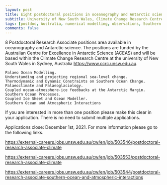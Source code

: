 ```yaml
---
layout: post
title: Eight postdoctoral positions in oceanography and Antarctic science (Sydney, Australia)
subtitle: University of New South Wales, Climate Change Research Centre
tags: [postdoc, Australia, numerical modelling, observations, Southern Ocean, Antarctica, climate change]
comments: false
---
```


8 Postdoctoral Research Associate positions area available in oceanography and Antarctic science. The positions are funded by the Australian Centre for Excellence in Antarctic Science (ACEAS) and will be based within the Climate Change Research Centre at the university of New South Wales in Sydney, Australia https://www.ccrc.unsw.edu.au.

    Palaeo Ocean Modelling.
    Understanding and projecting regional sea-level change.
    Thermodynamic and Dynamic Constraints on Southern Ocean Change.
    Palaeoclimate and Palaeoglaciology.
    Coupled ocean-atmosphere-ice feedbacks at the Antarctic Margin.
    Southern Ocean Processes.
    Coupled Ice Sheet and Ocean Modeller.
    Southern Ocean and Atmospheric Interactions


If you are interested in more than one position please make this clear in your application. There is no need to submit multiple applications.

Applications close: December 1st, 2021. For more information please go to the following links.

https://external-careers.jobs.unsw.edu.au/cw/en/job/503546/postdoctoral-research-associate-climate
 
https://external-careers.jobs.unsw.edu.au/cw/en/job/503553/postdoctoral-research-associate-climate

https://external-careers.jobs.unsw.edu.au/cw/en/job/503544/postdoctoral-research-associate-southern-ocean-and-atmospheric-interactions
